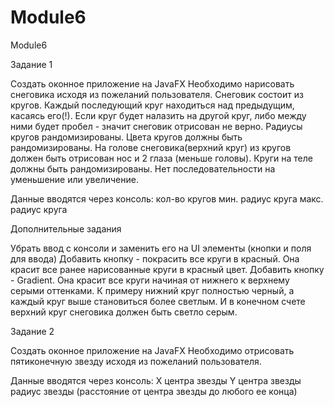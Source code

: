 # Module6
Module6

Задание 1

Создать оконное приложение на JavaFX
Необходимо нарисовать снеговика исходя из пожеланий пользователя. Снеговик состоит из кругов. 
Каждый последующий круг находиться над предыдущим, касаясь его(!). Если круг будет налазить на другой круг, либо между ними будет пробел - значит снеговик отрисован не верно. Радиусы кругов рандомизированы.
Цвета кругов должны быть рандомизированы.
На голове снеговика(верхний круг) из кругов должен быть отрисован нос и 2 глаза (меньше головы).
Круги на теле должны быть рандомизированы. Нет последовательности на уменьшение или увеличение.


Данные вводятся через консоль:
кол-во кругов
мин. радиус круга
макс. радиус круга


Дополнительные задания

Убрать ввод с консоли и заменить его на UI элементы (кнопки и поля для ввода)
Добавить кнопку - покрасить все круги в красный. Она красит все ранее нарисованные круги в красный цвет.
Добавить кнопку - Gradient. Она красит все круги начиная от нижнего к верхнему серыми оттенками. К примеру нижний круг полностью черный, а каждый круг выше становиться более светлым. И в конечном счете верхний круг снеговика должен быть светло серым.

Задание 2

Создать оконное приложение на JavaFX
Необходимо отрисовать пятиконечную звезду исходя из пожеланий пользователя.

Данные вводятся через консоль:
X центра звезды
Y центра звезды
радиус звезды (расстояние от центра звезды до любого ее конца)
